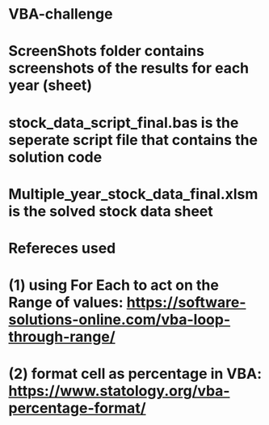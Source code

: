 # VBA-challenge

# ScreenShots folder contains screenshots of the results for each year (sheet)

# stock_data_script_final.bas is the seperate script file that contains the solution code

# Multiple_year_stock_data_final.xlsm is the solved stock data sheet 






# Refereces used

# (1) using For Each to act on the Range of values: https://software-solutions-online.com/vba-loop-through-range/

# (2) format cell as percentage in VBA: https://www.statology.org/vba-percentage-format/